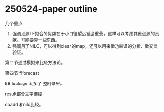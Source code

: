 # 250524-paper outline

几个重点

1. 强调点源TF拟合的优势在于小口径望远镜会重叠，这样可以考虑其他点源的贡献。可能要算一些东西。
2. 强调用了NILC，可以得到clean的map，还可以用来做功率谱的分析，做交叉验证。

第二节通过模拟来比较方法论。

第四节当forecast

EB leakage 太多了 整附录里。

result部分文字僵硬

coadd 和nilc比较。
